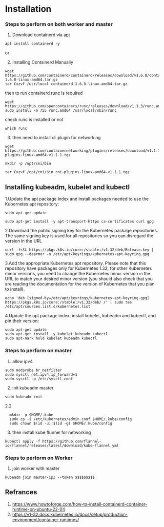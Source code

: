 # Installation

### Steps to perform on both worker and master
1. Download containerd via apt
```
apt install containerd -y
```
or

2. Installing Containerd Manually
```
wget https://github.com/containerd/containerd/releases/download/v1.6.8/containerd-1.6.8-linux-amd64.tar.gz
tar Cxzvf /usr/local containerd-1.6.8-linux-amd64.tar.gz
```
then to run containerd runc is required
```
wget https://github.com/opencontainers/runc/releases/download/v1.1.3/runc.amd64
sudo install -m 755 runc.amd64 /usr/local/sbin/runc
```
check runc is installed or not
```
which runc
```

3. then need to install cli plugin for networking
```
wget https://github.com/containernetworking/plugins/releases/download/v1.1.1/cni-plugins-linux-amd64-v1.1.1.tgz
```
```
mkdir -p /opt/cni/bin
```
```
tar Cxzvf /opt/cni/bin cni-plugins-linux-amd64-v1.1.1.tgz
```

## Installing kubeadm, kubelet and kubectl

1.Update the apt package index and install packages needed to use the Kubernetes apt repository:
```
sudo apt-get update

sudo apt-get install -y apt-transport-https ca-certificates curl gpg
```
2.Download the public signing key for the Kubernetes package repositories. The same signing key is used for all repositories so you can disregard the version in the URL
```
curl -fsSL https://pkgs.k8s.io/core:/stable:/v1.32/deb/Release.key | sudo gpg --dearmor -o /etc/apt/keyrings/kubernetes-apt-keyring.gpg
```
3.Add the appropriate Kubernetes apt repository. Please note that this repository have packages only for Kubernetes 1.32; for other Kubernetes minor versions, you need to change the Kubernetes minor version in the URL to match your desired minor version (you should also check that you are reading the documentation for the version of Kubernetes that you plan to install).
```
echo 'deb [signed-by=/etc/apt/keyrings/kubernetes-apt-keyring.gpg] https://pkgs.k8s.io/core:/stable:/v1.32/deb/ /' | sudo tee /etc/apt/sources.list.d/kubernetes.list
```
4.Update the apt package index, install kubelet, kubeadm and kubectl, and pin their version:
```
sudo apt-get update
sudo apt-get install -y kubelet kubeadm kubectl
sudo apt-mark hold kubelet kubeadm kubectl
```
### Steps to perform on  master

1. allow ipv4
```
sudo modprobe br_netfilter
sudo sysctl net.ipv4.ip_forward=1
sudo sysctl -p /etc/sysctl.conf
```
2. init kubeadm master
```
sudo kubeadm init
```
2.2
```
  mkdir -p $HOME/.kube
  sudo cp -i /etc/kubernetes/admin.conf $HOME/.kube/config
  sudo chown $(id -u):$(id -g) $HOME/.kube/config
```
3. then install kube flunnel for networking
```
kubectl apply -f https://github.com/flannel-io/flannel/releases/latest/download/kube-flannel.yml
```

### Steps to perform on  Worker
1. join worker with master
```
kubeadm join master-ip3 --token $$$$$$$$$
```

## Refrances
1. https://www.howtoforge.com/how-to-install-containerd-container-runtime-on-ubuntu-22-04
2. https://v1-32.docs.kubernetes.io/docs/setup/production-environment/container-runtimes/

